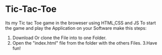 # Tic-Tac-Toe
Its my Tic tac Toe game in the broweser using HTML,CSS and JS
To start the game and play the Application on your Software make this steps:
1. Download Or clone the File into to one Folder.
2. Open the "index.html" file from the folder with the others Files.
3.Have fun!
